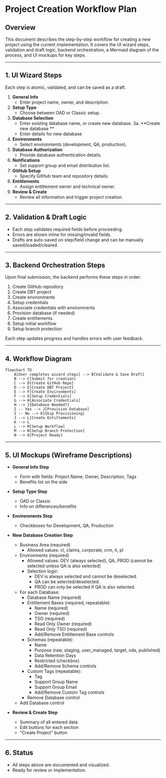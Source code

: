 # Project Creation Workflow Plan
 
## Overview
 
This document describes the step-by-step workflow for creating a new project using the current implementation. It covers the UI wizard steps, validation and draft logic, backend orchestration, a Mermaid diagram of the process, and UI mockups for key steps.
 
---
 
## 1. UI Wizard Steps
 
Each step is atomic, validated, and can be saved as a draft.
 
1. **General Info** 
   - Enter project name, owner, and description.
2. **Setup Type** 
   - Choose between OAD or Classic setup.
3. **Database Selection** 
   - Enter existing database name, or create new database.
  3a. **Create new database **
    - Enter details for new database
4. **Environments** 
   - Select environments (development, QA, production).
5. **Database Authorization** 
   - Provide database authentication details.
6. **Notifications** 
   - Set support group and email distribution list.
7. **GitHub Setup** 
   - Specify GitHub team and repository details.
8. **Entitlements** 
   - Assign entitlement owner and technical owner.
9. **Review & Create** 
   - Review all information and trigger project creation.
 
---
 
## 2. Validation & Draft Logic
 
- Each step validates required fields before proceeding.
- Errors are shown inline for missing/invalid fields.
- Drafts are auto-saved on step/field change and can be manually saved/loaded/cleared.
 
---
 
## 3. Backend Orchestration Steps
 
Upon final submission, the backend performs these steps in order:
 
1. Create GitHub repository
2. Create DBT project
3. Create environments
4. Setup credentials
5. Associate credentials with environments
6. Provision database (if needed)
7. Create entitlements
8. Setup initial workflow
9. Setup branch protection
 
Each step updates progress and handles errors with user feedback.
 
---
 
## 4. Workflow Diagram
 
```mermaid
flowchart TD
    A[User completes wizard steps] --> B[Validate & Save Draft]
    B --> C[Submit for creation]
    C --> D[Create GitHub Repo]
    D --> E[Create DBT Project]
    E --> F[Create Environments]
    F --> G[Setup Credentials]
    G --> H[Associate Credentials]
    H --> I{Database Needed?}
    I -- Yes --> J[Provision Database]
    I -- No --> K[Skip Provisioning]
    J --> L[Create Entitlements]
    K --> L
    L --> M[Setup Workflow]
    M --> N[Setup Branch Protection]
    N --> O[Project Ready]
```
 
---
 
## 5. UI Mockups (Wireframe Descriptions)
 
- **General Info Step** 
  - Form with fields: Project Name, Owner, Description, Tags
  - Benefits list on the side

- **Setup Type Step**
   - OAD or Classic
   - Info on differences/benefits
- **Environments Step** 
  - Checkboxes for Development, QA, Production 
 
- **New Database Creation Step**
  - Business Area (required)
    - Allowed values: cl, claims, corporate, crm, it, pl
  - Environments (required)
    - Allowed values: DEV (always selected), QA, PROD (cannot be selected unless QA is also selected)
    - Selection logic:
      - DEV is always selected and cannot be deselected.
      - QA can be selected/deselected.
      - PROD can only be selected if QA is also selected.
  - For each Database:
    - Database Name (required)
    - Entitlement Bases (required, repeatable):
      - Name (required)
      - Owner (required)
      - TSO (required)
      - Read Only Owner (required)
      - Read Only TSO (required)
      - Add/Remove Entitlement Base controls
    - Schemas (repeatable):
      - Name
      - Purpose (raw, staging, user_managed, target, ods, published)
      - Data Retention Days
      - Restricted (checkbox)
      - Add/Remove Schema controls
    - Custom Tags (repeatable):
      - Tag
      - Support Group Name
      - Support Group Email
      - Add/Remove Custom Tag controls
    - Remove Database control
  - Add Database control
 
- **Review & Create Step** 
  - Summary of all entered data 
  - Edit buttons for each section 
  - "Create Project" button
 
---
 
## 6. Status
 
- All steps above are documented and visualized.
- Ready for review or implementation.
 
 